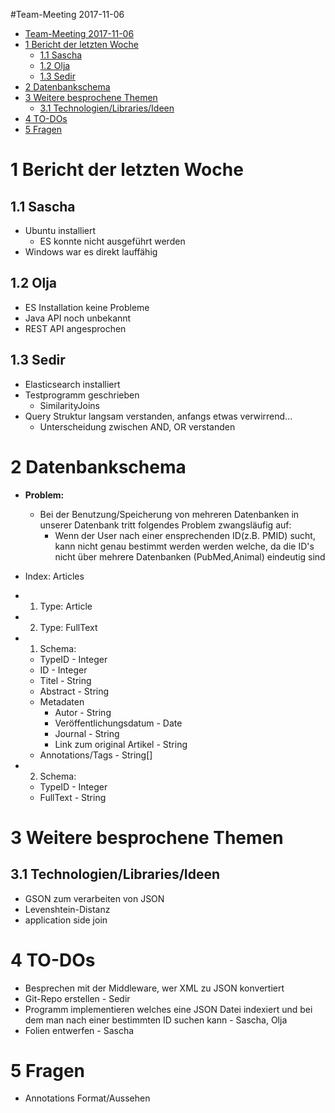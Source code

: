 #Team-Meeting 2017-11-06

<!-- TOC depthFrom:1 depthTo:6 withLinks:1 updateOnSave:1 orderedList:0 -->

- [Team-Meeting 2017-11-06](#team-meeting-2017-11-06)
- [1 Bericht der letzten Woche](#1-bericht-der-letzten-woche)
	- [1.1 Sascha](#11-sascha)
	- [1.2 Olja](#12-olja)
	- [1.3 Sedir](#13-sedir)
- [2 Datenbankschema](#2-datenbankschema)
- [3 Weitere besprochene Themen](#3-weitere-besprochene-themen)
	- [3.1 Technologien/Libraries/Ideen](#31-technologienlibrariesideen)
- [4 TO-DOs](#4-to-dos)
- [5 Fragen](#5-fragen)

<!-- /TOC -->

# 1 Bericht der letzten Woche

## 1.1 Sascha
* Ubuntu installiert
  - ES konnte nicht ausgeführt werden
* Windows war es direkt lauffähig

## 1.2 Olja
* ES Installation keine Probleme
* Java API noch unbekannt
* REST API angesprochen

## 1.3 Sedir
* Elasticsearch installiert
* Testprogramm geschrieben
  - SimilarityJoins
* Query Struktur langsam verstanden, anfangs etwas verwirrend...
  - Unterscheidung zwischen AND, OR verstanden


# 2 Datenbankschema
* **Problem:**
  - Bei der Benutzung/Speicherung von mehreren Datenbanken in unserer Datenbank tritt folgendes Problem zwangsläufig auf:
    - Wenn der User nach einer ensprechenden ID(z.B. PMID) sucht, kann nicht genau bestimmt werden werden welche, da die ID's nicht über mehrere Datenbanken (PubMed,Animal) eindeutig sind

* Index: Articles
* 1. Type: Article
* 2. Type: FullText

* 1. Schema:

  - TypeID - Integer
  - ID - Integer
  - Titel - String
  - Abstract - String
  - Metadaten
    - Autor - String
    - Veröffentlichungsdatum - Date
    - Journal - String
    - Link zum original Artikel - String
  - Annotations/Tags - String[]

* 2. Schema:
  - TypeID - Integer
  - FullText - String


# 3 Weitere besprochene Themen

## 3.1 Technologien/Libraries/Ideen
* GSON zum verarbeiten von JSON
* Levenshtein-Distanz
* application side join


# 4 TO-DOs
* Besprechen mit der Middleware, wer XML zu JSON konvertiert
* Git-Repo erstellen - Sedir
* Programm implementieren welches eine JSON Datei indexiert und bei dem man nach einer bestimmten ID suchen kann - Sascha, Olja
* Folien entwerfen - Sascha


# 5 Fragen
* Annotations Format/Aussehen
